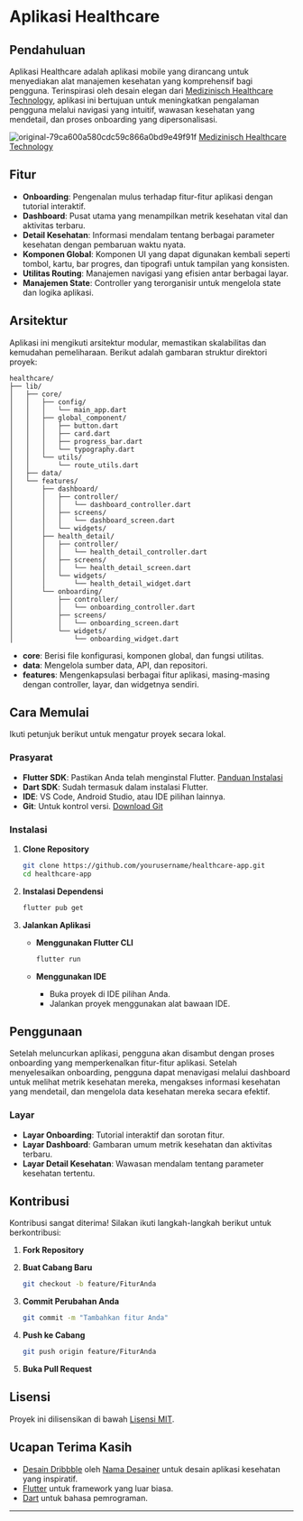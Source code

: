 ﻿# Aplikasi Healthcare

## Pendahuluan

Aplikasi Healthcare adalah aplikasi mobile yang dirancang untuk menyediakan alat manajemen kesehatan yang komprehensif bagi pengguna. Terinspirasi oleh desain elegan dari [Medizinisch Healthcare Technology](https://dribbble.com/shots/20927462-Medizinisch-Healthcare-Technology-Mobile-Apps), aplikasi ini bertujuan untuk meningkatkan pengalaman pengguna melalui navigasi yang intuitif, wawasan kesehatan yang mendetail, dan proses onboarding yang dipersonalisasi.

![original-79ca600a580cdc59c866a0bd9e49f91f](https://github.com/user-attachments/assets/0f84a6d0-343b-4f06-8059-f2575e3dca92)
[Medizinisch Healthcare Technology](https://github.com/user-attachments/assets/fbcd435d-56bc-4f16-91d4-7171f563e127)

## Fitur

- **Onboarding**: Pengenalan mulus terhadap fitur-fitur aplikasi dengan tutorial interaktif.
- **Dashboard**: Pusat utama yang menampilkan metrik kesehatan vital dan aktivitas terbaru.
- **Detail Kesehatan**: Informasi mendalam tentang berbagai parameter kesehatan dengan pembaruan waktu nyata.
- **Komponen Global**: Komponen UI yang dapat digunakan kembali seperti tombol, kartu, bar progres, dan tipografi untuk tampilan yang konsisten.
- **Utilitas Routing**: Manajemen navigasi yang efisien antar berbagai layar.
- **Manajemen State**: Controller yang terorganisir untuk mengelola state dan logika aplikasi.

## Arsitektur

Aplikasi ini mengikuti arsitektur modular, memastikan skalabilitas dan kemudahan pemeliharaan. Berikut adalah gambaran struktur direktori proyek:

```
healthcare/
├── lib/
│   ├── core/
│   │   ├── config/
│   │   │   └── main_app.dart
│   │   ├── global_component/
│   │   │   ├── button.dart
│   │   │   ├── card.dart
│   │   │   ├── progress_bar.dart
│   │   │   └── typography.dart
│   │   └── utils/
│   │       └── route_utils.dart
│   ├── data/
│   └── features/
│       ├── dashboard/
│       │   ├── controller/
│       │   │   └── dashboard_controller.dart
│       │   ├── screens/
│       │   │   └── dashboard_screen.dart
│       │   └── widgets/
│       ├── health_detail/
│       │   ├── controller/
│       │   │   └── health_detail_controller.dart
│       │   ├── screens/
│       │   │   └── health_detail_screen.dart
│       │   └── widgets/
│       │       └── health_detail_widget.dart
│       └── onboarding/
│           ├── controller/
│           │   └── onboarding_controller.dart
│           ├── screens/
│           │   └── onboarding_screen.dart
│           └── widgets/
│               └── onboarding_widget.dart
```

- **core**: Berisi file konfigurasi, komponen global, dan fungsi utilitas.
- **data**: Mengelola sumber data, API, dan repositori.
- **features**: Mengenkapsulasi berbagai fitur aplikasi, masing-masing dengan controller, layar, dan widgetnya sendiri.

## Cara Memulai

Ikuti petunjuk berikut untuk mengatur proyek secara lokal.

### Prasyarat

- **Flutter SDK**: Pastikan Anda telah menginstal Flutter. [Panduan Instalasi](https://flutter.dev/docs/get-started/install)
- **Dart SDK**: Sudah termasuk dalam instalasi Flutter.
- **IDE**: VS Code, Android Studio, atau IDE pilihan lainnya.
- **Git**: Untuk kontrol versi. [Download Git](https://git-scm.com/downloads)

### Instalasi

1. **Clone Repository**

   ```bash
   git clone https://github.com/yourusername/healthcare-app.git
   cd healthcare-app
   ```

2. **Instalasi Dependensi**

   ```bash
   flutter pub get
   ```

3. **Jalankan Aplikasi**

   - **Menggunakan Flutter CLI**

     ```bash
     flutter run
     ```

   - **Menggunakan IDE**

     - Buka proyek di IDE pilihan Anda.
     - Jalankan proyek menggunakan alat bawaan IDE.

## Penggunaan

Setelah meluncurkan aplikasi, pengguna akan disambut dengan proses onboarding yang memperkenalkan fitur-fitur aplikasi. Setelah menyelesaikan onboarding, pengguna dapat menavigasi melalui dashboard untuk melihat metrik kesehatan mereka, mengakses informasi kesehatan yang mendetail, dan mengelola data kesehatan mereka secara efektif.

### Layar

- **Layar Onboarding**: Tutorial interaktif dan sorotan fitur.
- **Layar Dashboard**: Gambaran umum metrik kesehatan dan aktivitas terbaru.
- **Layar Detail Kesehatan**: Wawasan mendalam tentang parameter kesehatan tertentu.

## Kontribusi

Kontribusi sangat diterima! Silakan ikuti langkah-langkah berikut untuk berkontribusi:

1. **Fork Repository**

2. **Buat Cabang Baru**

   ```bash
   git checkout -b feature/FiturAnda
   ```

3. **Commit Perubahan Anda**

   ```bash
   git commit -m "Tambahkan fitur Anda"
   ```

4. **Push ke Cabang**

   ```bash
   git push origin feature/FiturAnda
   ```

5. **Buka Pull Request**

## Lisensi

Proyek ini dilisensikan di bawah [Lisensi MIT](LICENSE).

## Ucapan Terima Kasih

- [Desain Dribbble](https://dribbble.com/shots/20927462-Medizinisch-Healthcare-Technology-Mobile-Apps) oleh [Nama Desainer](https://dribbble.com/designerprofile) untuk desain aplikasi kesehatan yang inspiratif.
- [Flutter](https://flutter.dev/) untuk framework yang luar biasa.
- [Dart](https://dart.dev/) untuk bahasa pemrograman.

---
